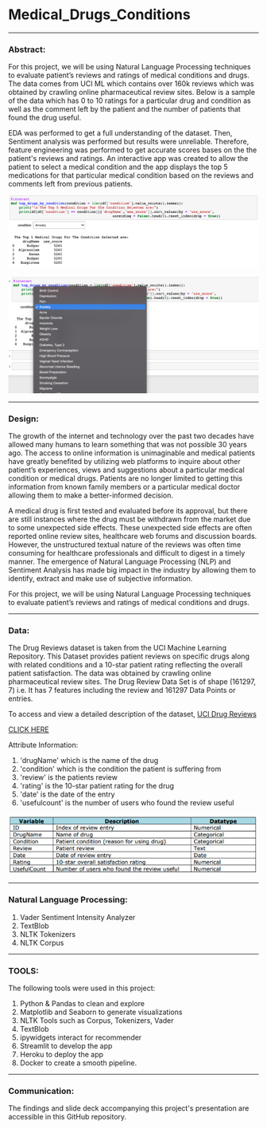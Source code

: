 # Medical_Drugs_Conditions


---

### Abstract:


For this project, we will be using Natural Language Processing techniques to evaluate patient’s reviews and ratings of medical conditions and drugs. The data comes from UCI ML which contains over 160k reviews which was obtained by crawling online pharmaceutical review sites. Below is a sample of the data which has 0 to 10 ratings for a particular drug and condition as well as the comment left by the patient and the number of patients that found the drug useful.  

EDA was performed to get a full understanding of the dataset. Then, Sentiment analysis was performed but results were unreliable. Therefore, feature engineering was performed to get accurate scores bases on the the patient's reviews and ratings.  An interactive app was created to allow the patient to select a medical condition and the app displays the top 5 medications for that particular medical condition based on the reviews and comments left from previous patients. 




![alt text](Top_5_Drugs_by_ConditionF.png)

![alt text](Medical_Choice_Options.png)


---



### Design:


 The growth of the internet and technology over the past two decades have allowed many humans to learn something that was not possible 30 years ago. The access to online information is unimaginable and medical patients have greatly benefited by utilizing web platforms to inquire about other patient’s experiences, views and suggestions about a particular medical condition or medical drugs. Patients are no longer limited to getting this information from known family members or a particular medical doctor allowing them to make a better-informed decision. 

A medical drug is first tested and evaluated before its approval, but there are still instances where the drug must be withdrawn from the market due to some unexpected side effects. These unexpected side effects are often reported online review sites, healthcare web forums and discussion boards. However, the unstructured textual nature of the reviews was often time consuming for healthcare professionals and difficult to digest in a timely manner. The emergence of Natural Language Processing (NLP) and Sentiment Analysis has made big impact in the industry by allowing them to identify, extract and make use of subjective information. 

For this project, we will be using Natural Language Processing techniques to evaluate patient’s reviews and ratings of medical conditions and drugs. 


---



### Data:


The Drug Reviews dataset is taken from the UCI Machine Learning Repository. This Dataset provides patient reviews on specific drugs along with related conditions and a 10-star patient rating reflecting the overall patient satisfaction. The data was obtained by crawling online pharmaceutical review sites. The Drug Review Data Set is of shape (161297, 7) i.e. It has 7 features including the review and 161297 Data Points or entries.

To access and view a detailed description of the dataset, [UCI Drug Reviews]([https://archive.ics.uci.edu/ml/datasets/Drug+Review+Dataset+%28Drugs.com%29])

[CLICK HERE]([https://archive.ics.uci.edu/ml/datasets/Drug+Review+Dataset+%28Drugs.com%29])

Attribute Information:

1. 'drugName' which is the name of the drug
2. 'condition' which is the condition the patient is suffering from
3. 'review' is the patients review
4. 'rating' is the 10-star patient rating for the drug
5. 'date' is the date of the entry 
6. 'usefulcount' is the number of users who found the review useful


![alt text](dataSummary.png)




---


### Natural Language Processing:



1.	Vader Sentiment Intensity Analyzer
2.	TextBlob
3.	NLTK Tokenizers
4.	NLTK Corpus






---



### TOOLS:

The following tools were used in this project:
1.	Python & Pandas to clean and explore 
2.	Matplotlib and Seaborn to generate visualizations
3.	NLTK Tools such as Corpus, Tokenizers, Vader
4.	TextBlob
5.	ipywidgets interact for recommender
6.	Streamlit to develop the app
7.	Heroku to deploy the app
8.	Docker to create a smooth pipeline.


---

### Communication:


The findings and slide deck accompanying this project's presentation are accessible in this GitHub repository.



